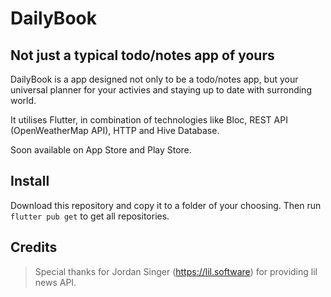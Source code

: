 # DailyBook

## Not just a typical todo/notes app of yours 

DailyBook is a app designed not only to be a todo/notes app, but your universal planner for your activies and staying up to date with surronding world.

It utilises Flutter, in combination of technologies like Bloc, REST API (OpenWeatherMap API), HTTP and Hive Database.

Soon available on App Store and Play Store.

## Install

Download this repository and copy it to a folder of your choosing.
Then run ```flutter pub get``` to get all repositories.

## Credits
> Special thanks for Jordan Singer (https://lil.software) for providing lil news API.
